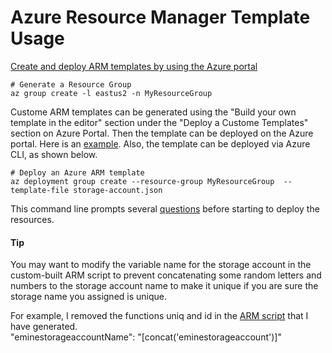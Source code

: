 # Azure Resource Manager Template Usage

[Create and deploy ARM templates by using the Azure portal](https://learn.microsoft.com/en-us/azure/azure-resource-manager/templates/quickstart-create-templates-use-the-portal)


```
# Generate a Resource Group
az group create -l eastus2 -n MyResourceGroup
```

Custome ARM templates can be generated using the "Build your own template in the editor" section under the "Deploy a Custome Templates" section on Azure Portal. Then the template can be deployed on the Azure portal. Here is an [example](https://github.com/emineozsahin/Azure/blob/main/Azure_ARM_templates/ARM_generation%26Deployment.pdf). Also, the template can be deployed via Azure CLI, as shown below.

```
# Deploy an Azure ARM template
az deployment group create --resource-group MyResourceGroup  --template-file storage-account.json
```

This command line prompts several [questions](https://github.com/emineozsahin/Azure/blob/main/Azure_ARM_templates/parametersFile.json) before starting to deploy the resources.  

#### Tip
You may want to modify the variable name for the storage account in the custom-built ARM script to prevent concatenating some random letters and numbers to the storage account name to make it unique if you are sure the storage name you assigned is unique.

For example, I removed the functions uniq and id in the [ARM script](https://github.com/emineozsahin/Azure/blob/main/Azure_ARM_templates/storage-account%26VM.json) that I have generated.  
"eminestorageaccountName": "[concat('eminestorageaccount')]"
